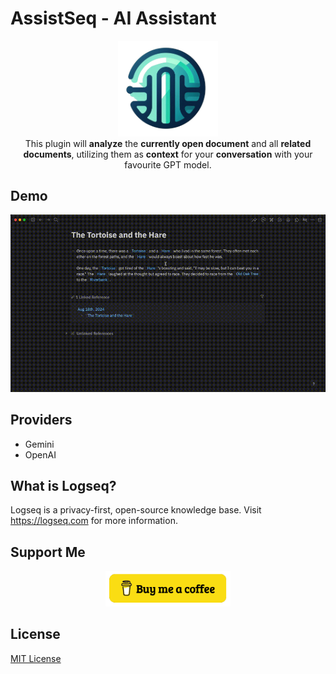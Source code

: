 # AssistSeq - AI Assistant

<div align="center">
  <img src="./logo.png" width="160" />
</div>

<div align="center">
  This plugin will <b>analyze</b> the <b>currently open document</b> and all <b>related documents</b>, utilizing them as <b>context</b> for your <b>conversation</b> with your favourite GPT model.
</div>

## Demo
<div align="center">
  <img src="./demo/assistseq-demo-tortoise.gif" />
</div>

## Providers
- Gemini
- OpenAI

## What is Logseq?
Logseq is a privacy-first, open-source knowledge base. Visit https://logseq.com for more information.

## Support Me
<div align="center">
  <a href="https://buymeacoffee.com/ghackdev" target="_blank">
    <img src="./images/buymeacoffee.png" width="200" />
  </a>
</div>

## License
<a href="https://github.com/galihlprakoso/logseq-plugin-assistseq-ai-assistant/blob/master/LICENSE">MIT License</a>
